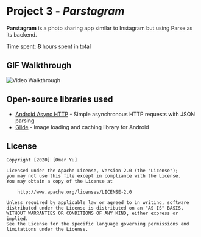 # Project 3 - *Parstagram*

**Parstagram** is a photo sharing app similar to Instagram but using Parse as its backend.

Time spent: **8** hours spent in total


## GIF Walkthrough

<img src='https://github.com/omaryu17/Parstagram/blob/master/walkthrough2.gif' title='Video Walkthrough' width='' alt='Video Walkthrough' />


## Open-source libraries used

- [Android Async HTTP](https://github.com/codepath/CPAsyncHttpClient) - Simple asynchronous HTTP requests with JSON parsing
- [Glide](https://github.com/bumptech/glide) - Image loading and caching library for Android

## License

    Copyright [2020] [Omar Yu]

    Licensed under the Apache License, Version 2.0 (the "License");
    you may not use this file except in compliance with the License.
    You may obtain a copy of the License at

        http://www.apache.org/licenses/LICENSE-2.0

    Unless required by applicable law or agreed to in writing, software
    distributed under the License is distributed on an "AS IS" BASIS,
    WITHOUT WARRANTIES OR CONDITIONS OF ANY KIND, either express or implied.
    See the License for the specific language governing permissions and
    limitations under the License.
